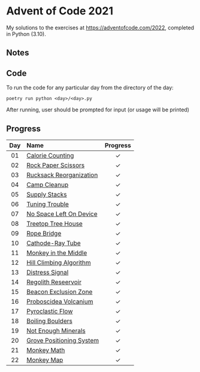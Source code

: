 # Advent of Code 2021

My solutions to the exercises at https://adventofcode.com/2022, completed in Python (3.10).

## Notes

## Code

To run the code for any particular day from the directory of the day:

```
poetry run python <day>/<day>.py
```

After running, user should be prompted for input (or usage will be printed)

## Progress

| Day | Name                                                             | Progress |
| :-: | :--------------------------------------------------------------- | :------: |
| 01  | [Calorie Counting](https://adventofcode.com/2022/day/1)          |    ✓     |
| 02  | [Rock Paper Scissors](https://adventofcode.com/2022/day/2)       |    ✓     |
| 03  | [Rucksack Reorganization](https://adventofcode.com/2022/day/3)   |    ✓     |
| 04  | [Camp Cleanup](https://adventofcode.com/2022/day/4)              |    ✓     |
| 05  | [Supply Stacks](https://adventofcode.com/2022/day/5)             |    ✓     |
| 06  | [Tuning Trouble](https://adventofcode.com/2022/day/6)            |    ✓     |
| 07  | [No Space Left On Device](https://adventofcode.com/2022/day/7)   |    ✓     |
| 08  | [Treetop Tree House](https://adventofcode.com/2022/day/8)        |    ✓     |
| 09  | [Rope Bridge](https://adventofcode.com/2022/day/9)               |    ✓     |
| 10  | [Cathode-Ray Tube](https://adventofcode.com/2022/day/10)         |    ✓     |
| 11  | [Monkey in the Middle](https://adventofcode.com/2022/day/11)     |    ✓     |
| 12  | [Hill Climbing Algorithm](https://adventofcode.com/2022/day/12)  |    ✓     |
| 13  | [Distress Signal](https://adventofcode.com/2022/day/13)          |    ✓     |
| 14  | [Regolith Reseervoir](https://adventofcode.com/2022/day/14)      |    ✓     |
| 15  | [Beacon Exclusion Zone](https://adventofcode.com/2022/day/15)    |    ✓     |
| 16  | [Proboscidea Volcanium](https://adventofcode.com/2022/day/16)    |    ✓     |
| 17  | [Pyroclastic Flow](https://adventofcode.com/2022/day/17)         |    ✓     |
| 18  | [Boiling Boulders](https://adventofcode.com/2022/day/18)         |    ✓     |
| 19  | [Not Enough Minerals](https://adventofcode.com/2022/day/19)      |    ✓     |
| 20  | [Grove Positioning System](https://adventofcode.com/2022/day/20) |    ✓     |
| 21  | [Monkey Math](https://adventofcode.com/2022/day/21)              |    ✓     |
| 22  | [Monkey Map](https://adventofcode.com/2022/day/22)               |    ✓     |
